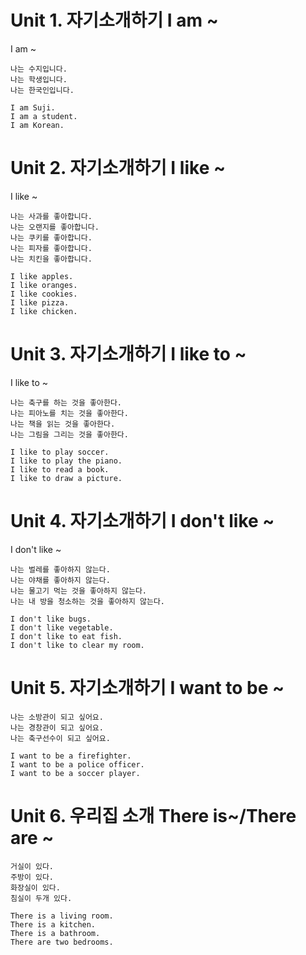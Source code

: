 # Unit 1. 자기소개하기 I am ~

I am ~

    나는 수지입니다.
    나는 학생입니다.
    나는 한국인입니다.

    I am Suji.
    I am a student.
    I am Korean.

# Unit 2. 자기소개하기 I like ~

I like ~

    나는 사과를 좋아합니다.
    나는 오랜지를 좋아합니다.
    나는 쿠키를 좋아합니다.
    나는 피자를 좋아합니다.
    나는 치킨을 좋아합니다.

    I like apples.
    I like oranges.
    I like cookies.
    I like pizza.
    I like chicken.

# Unit 3. 자기소개하기 I like to ~

I like to ~

    나는 축구를 하는 것을 좋아한다.
    나는 피아노를 치는 것을 좋아한다.
    나는 책을 읽는 것을 좋아한다.
    나는 그림을 그리는 것을 좋아한다.

    I like to play soccer.
    I like to play the piano.
    I like to read a book.
    I like to draw a picture.

# Unit 4. 자기소개하기 I don't like ~

I don't like ~

    나는 벌레를 좋아하지 않는다.
    나는 야채를 좋아하지 않는다.
    나는 물고기 먹는 것을 좋아하지 않는다.
    나는 내 방을 청소하는 것을 좋아하지 않는다.

    I don't like bugs.
    I don't like vegetable.
    I don't like to eat fish.
    I don't like to clear my room.

# Unit 5. 자기소개하기 I want to be ~

    나는 소방관이 되고 싶어요.
    나는 경창관이 되고 싶어요.
    나는 축구선수이 되고 싶어요.

    I want to be a firefighter.
    I want to be a police officer.
    I want to be a soccer player.

# Unit 6. 우리집 소개 There is~/There are ~

    거실이 있다.
    주방이 있다.
    화장실이 있다.
    침실이 두개 있다.

    There is a living room.
    There is a kitchen.
    There is a bathroom.
    There are two bedrooms.